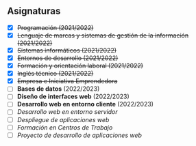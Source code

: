 ## Asignaturas

- [x] ~~Programación (2021/2022)~~
- [x] ~~Lenguaje de marcas y sistemas de gestión de la información (2021/2022)~~
- [x] ~~Sistemas informáticos (2021/2022)~~
- [x] ~~Entornos de desarrollo (2021/2022)~~
- [x] ~~Formación y orientación laboral (2021/2022)~~
- [x] ~~Inglés técnico (2021/2022)~~
- [x] ~~Empresa e Iniciativa Emprendedora~~
- [ ] **Bases de datos** (2022/2023)
- [ ] **Diseño de interfaces web** (2022/2023)
- [ ] **Desarrollo web en entorno cliente** (2022/2023)
- [ ] _Desarrollo web en entorno servidor_
- [ ] _Despliegue de aplicaciones web_
- [ ] _Formación en Centros de Trabajo_
- [ ] _Proyecto de desarrollo de aplicaciones web_
